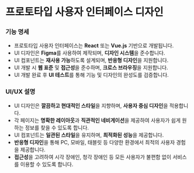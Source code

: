 # 프로토타입 사용자 인터페이스 디자인

<div>
  <h3>기능 명세</h3>
  <ul>
    <li>프로토타입 사용자 인터페이스는 <strong>React</strong> 또는 <strong>Vue.js</strong> 기반으로 개발됩니다.</li>
    <li>UI 디자인은 <strong>Figma</strong>를 사용하여 제작되며, <strong>디자인 시스템</strong>을 준수합니다.</li>
    <li>UI 컴포넌트는 <strong>재사용 가능</strong>하도록 설계되며, <strong>반응형 디자인</strong>을 지원합니다.</li>
    <li>UI 개발 시 <strong>웹 표준</strong> 및 <strong>접근성</strong>을 준수하며, <strong>크로스 브라우징</strong>을 지원합니다.</li>
    <li>UI 개발 완료 후 <strong>UI 테스트</strong>를 통해 기능 및 디자인의 완성도를 검증합니다.</li>
  </ul>
  <h3>UI/UX 설명</h3>
  <ul>
    <li>UI 디자인은 <strong>깔끔하고 현대적인 스타일</strong>을 지향하며, <strong>사용자 중심 디자인</strong>을 적용합니다.</li>
    <li>각 페이지는 <strong>명확한 레이아웃</strong>과 <strong>직관적인 네비게이션</strong>을 제공하여 사용자가 쉽게 원하는 정보를 찾을 수 있도록 합니다.</li>
    <li>UI 컴포넌트는 <strong>일관된 스타일</strong>을 유지하며, <strong>최적화된 성능</strong>을 제공합니다.</li>
    <li><strong>반응형 디자인</strong>을 통해 PC, 모바일, 태블릿 등 다양한 환경에서 최적의 사용자 경험을 제공합니다.</li>
    <li><strong>접근성</strong>을 고려하여 시각 장애인, 청각 장애인 등 모든 사용자가 불편함 없이 서비스를 이용할 수 있도록 합니다.</li>
  </ul>
</div>